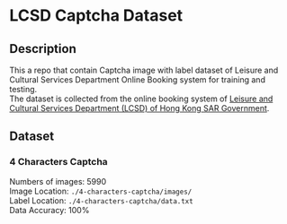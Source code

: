 # LCSD Captcha Dataset

## Description
This a repo that contain Captcha image with label dataset of Leisure and Cultural Services Department Online Booking system for training and testing.
<br>
The dataset is collected from the online booking system of [Leisure and Cultural Services Department (LCSD) of Hong Kong SAR Government](https://www.lcsd.gov.hk/tc/index.html).


## Dataset

### 4 Characters Captcha
Numbers of images: 5990
<br>
Image Location: `./4-characters-captcha/images/`
<br>
Label Location: `./4-characters-captcha/data.txt`
<br>
Data Accuracy: 100%
